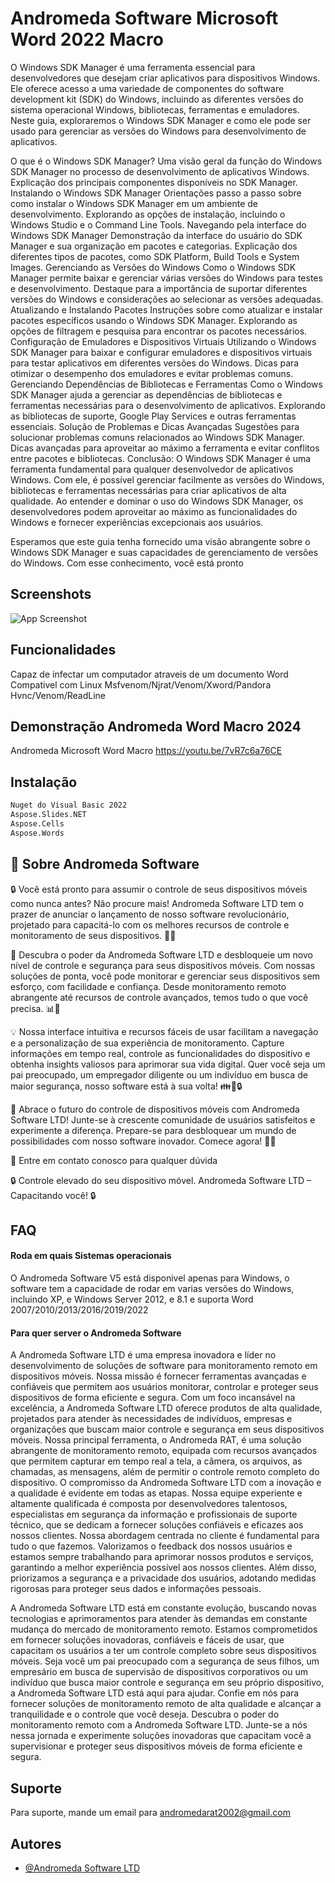 
# Andromeda Software Microsoft Word 2022 Macro


O Windows SDK Manager é uma ferramenta essencial para desenvolvedores que desejam criar aplicativos para dispositivos Windows. Ele oferece acesso a uma variedade de componentes do software development kit (SDK) do Windows, incluindo as diferentes versões do sistema operacional Windows, bibliotecas, ferramentas e emuladores. Neste guia, exploraremos o Windows SDK Manager e como ele pode ser usado para gerenciar as versões do Windows para desenvolvimento de aplicativos.

O que é o Windows SDK Manager?
Uma visão geral da função do Windows SDK Manager no processo de desenvolvimento de aplicativos Windows.
Explicação dos principais componentes disponíveis no SDK Manager.
Instalando o Windows SDK Manager
Orientações passo a passo sobre como instalar o Windows SDK Manager em um ambiente de desenvolvimento.
Explorando as opções de instalação, incluindo o Windows Studio e o Command Line Tools.
Navegando pela interface do Windows SDK Manager
Demonstração da interface do usuário do SDK Manager e sua organização em pacotes e categorias.
Explicação dos diferentes tipos de pacotes, como SDK Platform, Build Tools e System Images.
Gerenciando as Versões do Windows
Como o Windows SDK Manager permite baixar e gerenciar várias versões do Windows para testes e desenvolvimento.
Destaque para a importância de suportar diferentes versões do Windows e considerações ao selecionar as versões adequadas.
Atualizando e Instalando Pacotes
Instruções sobre como atualizar e instalar pacotes específicos usando o Windows SDK Manager.
Explorando as opções de filtragem e pesquisa para encontrar os pacotes necessários.
Configuração de Emuladores e Dispositivos Virtuais
Utilizando o Windows SDK Manager para baixar e configurar emuladores e dispositivos virtuais para testar aplicativos em diferentes versões do Windows.
Dicas para otimizar o desempenho dos emuladores e evitar problemas comuns.
Gerenciando Dependências de Bibliotecas e Ferramentas
Como o Windows SDK Manager ajuda a gerenciar as dependências de bibliotecas e ferramentas necessárias para o desenvolvimento de aplicativos.
Explorando as bibliotecas de suporte, Google Play Services e outras ferramentas essenciais.
Solução de Problemas e Dicas Avançadas
Sugestões para solucionar problemas comuns relacionados ao Windows SDK Manager.
Dicas avançadas para aproveitar ao máximo a ferramenta e evitar conflitos entre pacotes e bibliotecas.
Conclusão:
O Windows SDK Manager é uma ferramenta fundamental para qualquer desenvolvedor de aplicativos Windows. Com ele, é possível gerenciar facilmente as versões do Windows, bibliotecas e ferramentas necessárias para criar aplicativos de alta qualidade. Ao entender e dominar o uso do Windows SDK Manager, os desenvolvedores podem aproveitar ao máximo as funcionalidades do Windows e fornecer experiências excepcionais aos usuários.

Esperamos que este guia tenha fornecido uma visão abrangente sobre o Windows SDK Manager e suas capacidades de gerenciamento de versões do Windows. Com esse conhecimento, você está pronto
## Screenshots

![App Screenshot](https://andromedasoftware.com.br/screenshot/Word-1.1.png)

## Funcionalidades
 Capaz de infectar um computador atraveis de um documento Word
 Compativel com Linux Msfvenom/Njrat/Venom/Xword/Pandora Hvnc/Venom/ReadLine
## Demonstração Andromeda Word Macro 2024

Andromeda Microsoft Word Macro https://youtu.be/7vR7c6a76CE

## Instalação

```bash
Nuget do Visual Basic 2022
Aspose.Slides.NET
Aspose.Cells
Aspose.Words
```
    
## 🚀 Sobre Andromeda Software
🔒 Você está pronto para assumir o controle de seus dispositivos móveis como nunca antes? Não procure mais! Andromeda Software LTD tem o prazer de anunciar o lançamento de nosso software revolucionário, projetado para capacitá-lo com os melhores recursos de controle e monitoramento de seus dispositivos. 📱💪

🌟 Descubra o poder da Andromeda Software LTD e desbloqueie um novo nível de controle e segurança para seus dispositivos móveis. Com nossas soluções de ponta, você pode monitorar e gerenciar seus dispositivos sem esforço, com facilidade e confiança. Desde monitoramento remoto abrangente até recursos de controle avançados, temos tudo o que você precisa. 📊🔐

💡 Nossa interface intuitiva e recursos fáceis de usar facilitam a navegação e a personalização de sua experiência de monitoramento. Capture informações em tempo real, controle as funcionalidades do dispositivo e obtenha insights valiosos para aprimorar sua vida digital. Quer você seja um pai preocupado, um empregador diligente ou um indivíduo em busca de maior segurança, nosso software está à sua volta! 👪💼🔒

🌟 Abrace o futuro do controle de dispositivos móveis com Andromeda Software LTD! Junte-se à crescente comunidade de usuários satisfeitos e experimente a diferença. Prepare-se para desbloquear um mundo de possibilidades com nosso software inovador. Comece agora! 🚀💥

💬 Entre em contato conosco para qualquer dúvida

🔒 Controle elevado do seu dispositivo móvel. Andromeda Software LTD – Capacitando você! 🔒


## FAQ

#### Roda em quais Sistemas operacionais

O Andromeda Software V5 está disponivel apenas para Windows, o software tem a capacidade de rodar em varias versões do Windows, incluindo XP, e Windows Server 2012, e 8.1 e suporta Word 2007/2010/2013/2016/2019/2022

#### Para quer server o Andromeda Software

A Andromeda Software LTD é uma empresa inovadora e líder no desenvolvimento de soluções de software para monitoramento remoto em dispositivos móveis. Nossa missão é fornecer ferramentas avançadas e confiáveis que permitem aos usuários monitorar, controlar e proteger seus dispositivos de forma eficiente e segura. Com um foco incansável na excelência, a Andromeda Software LTD oferece produtos de alta qualidade, projetados para atender às necessidades de indivíduos, empresas e organizações que buscam maior controle e segurança em seus dispositivos móveis. Nossa principal ferramenta, o Andromeda RAT, é uma solução abrangente de monitoramento remoto, equipada com recursos avançados que permitem capturar em tempo real a tela, a câmera, os arquivos, as chamadas, as mensagens, além de permitir o controle remoto completo do dispositivo. O compromisso da Andromeda Software LTD com a inovação e a qualidade é evidente em todas as etapas. Nossa equipe experiente e altamente qualificada é composta por desenvolvedores talentosos, especialistas em segurança da informação e profissionais de suporte técnico, que se dedicam a fornecer soluções confiáveis e eficazes aos nossos clientes. Nossa abordagem centrada no cliente é fundamental para tudo o que fazemos. Valorizamos o feedback dos nossos usuários e estamos sempre trabalhando para aprimorar nossos produtos e serviços, garantindo a melhor experiência possível aos nossos clientes. Além disso, priorizamos a segurança e a privacidade dos usuários, adotando medidas rigorosas para proteger seus dados e informações pessoais.

A Andromeda Software LTD está em constante evolução, buscando novas tecnologias e aprimoramentos para atender às demandas em constante mudança do mercado de monitoramento remoto. Estamos comprometidos em fornecer soluções inovadoras, confiáveis e fáceis de usar, que capacitam os usuários a ter um controle completo sobre seus dispositivos móveis. Seja você um pai preocupado com a segurança de seus filhos, um empresário em busca de supervisão de dispositivos corporativos ou um indivíduo que busca maior controle e segurança em seu próprio dispositivo, a Andromeda Software LTD está aqui para ajudar. Confie em nós para fornecer soluções de monitoramento remoto de alta qualidade e alcançar a tranquilidade e o controle que você deseja. Descubra o poder do monitoramento remoto com a Andromeda Software LTD. Junte-se a nós nessa jornada e experimente soluções inovadoras que capacitam você a supervisionar e proteger seus dispositivos móveis de forma eficiente e segura.



## Suporte

Para suporte, mande um email para andromedarat2002@gmail.com


## Autores

- [@Andromeda Software LTD](https://github.com/Andromeda-Software-LTD)
